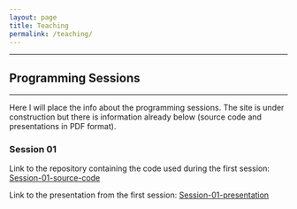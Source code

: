 ```yaml
---
layout: page
title: Teaching
permalink: /teaching/
---
```



* * *
## [](#header-1)Programming Sessions
* * *
Here I will place the info about the programming sessions.
The site is under construction but there is information already below (source code and presentations in PDF format).
### [](#header-2)Session 01

Link to the repository containing the code used during the first session: [Session-01-source-code](https://github.com/CamachoDejay/ProgrammingSessions)

Link to the presentation from the first session: [Session-01-presentation](/pdfs/Session-01.pdf)
